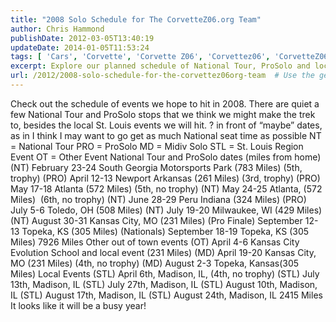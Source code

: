 ```yaml
---
title: "2008 Solo Schedule for The CorvetteZ06.org Team"
author: Chris Hammond
publishDate: 2012-03-05T13:40:19
updateDate: 2014-01-05T11:53:24
tags: [ 'Cars', 'Corvette', 'Corvette Z06', 'Corvettez06', 'CorvetteZ06org' ]
excerpt: Explore our planned schedule of National Tour, ProSolo and local St. Louis events for 2008. Join us as we traverse 10,341 eventful miles.
url: /2012/2008-solo-schedule-for-the-corvettez06org-team  # Use the generated URL with year
---
```

Check out the schedule of events we hope to hit in 2008. There are quiet a few National Tour and ProSolo stops that we think we might make the trek to, besides the local St. Louis events we will hit. ? in front of “maybe” dates, as in I think I may want to go get as much National seat time as possible NT = National Tour PRO = ProSolo MD = Midiv Solo STL = St. Louis Region Event OT = Other Event National Tour and ProSolo dates (miles from home)      (NT) February 23-24&#160;South Georgia Motorsports Park (783 Miles) (5th, trophy)     (PRO) April 12-13 Newport Arkansas (261 Miles) (3rd, trophy)     (PRO) May 17-18 Atlanta (572 Miles) (5th, no trophy)     (NT) May 24-25 Atlanta, (572 Miles)&#160; (6th, no trophy)     (NT) June 28-29 Peru Indiana (324 Miles)     (PRO) July 5-6 Toledo, OH (508 Miles)     (NT) July 19-20 Milwaukee, WI (429 Miles)     (NT) August 30-31 Kansas City, MO (231 Miles)     (Pro Finale) September 12-13 Topeka, KS (305 Miles)     (Nationals) September 18-19 Topeka, KS (305 Miles)  7926 Miles Other out of town events      (OT) April 4-6 Kansas City Evolution School and local event (231 Miles)     (MD) April 19-20&#160;Kansas City, MO&#160;(231 Miles)&#160;(4th, no trophy)     (MD) August 2-3 Topeka, Kansas(305 Miles)  Local Events      (STL) April 6th, Madison, IL, (4th, no trophy)     (STL) July 13th, Madison, IL     (STL) July 27th, Madison, IL     (STL) August 10th, Madison, IL     (STL) August 17th, Madison, IL     (STL) August 24th, Madison, IL  2415 Miles It looks like it will be a busy year!


